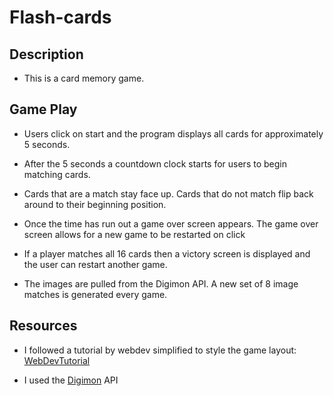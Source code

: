# Flash-cards

## Description

- This is a card memory game.

## Game Play

- Users click on start and the program displays all cards for approximately 5 seconds.

- After the 5 seconds a countdown clock starts for users to begin matching cards.

- Cards that are a match stay face up. Cards that do not match flip back around to their beginning position.

- Once the time has run out a game over screen appears. The game over screen allows for a new game to be restarted on click

- If a player matches all 16 cards then a victory screen is displayed and the user can restart another game.

- The images are pulled from the Digimon API. A new set of 8 image matches is generated every game.

## Resources

- I followed a tutorial by webdev simplified to style the game layout: [WebDevTutorial](https://www.youtube.com/watch?v=28VfzEiJgy4)

- I used the [Digimon](https://digimon-api.vercel.app/api/digimon) API
